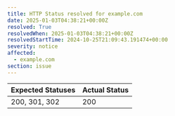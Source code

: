 ```yaml
---
title: HTTP Status resolved for example.com
date: 2025-01-03T04:38:21+00:00Z
resolved: True
resolvedWhen: 2025-01-03T04:38:21+00:00Z
resolvedStartTime: 2024-10-25T21:09:43.191474+00:00
severity: notice
affected:
  - example.com
section: issue
---
```


| Expected Statuses | Actual Status  |
|-------------------|----------------|
| 200, 301, 302 | 200 |
